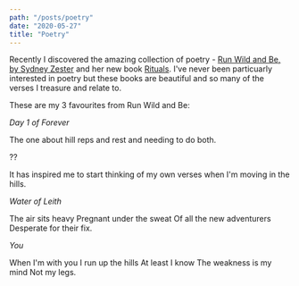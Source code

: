 ```yaml
---
path: "/posts/poetry"
date: "2020-05-27"
title: "Poetry"
---
```


Recently I discovered the amazing collection of poetry - [Run Wild and Be, by Sydney Zester](https://smile.amazon.co.uk/Run-Wild-Be-collection-endurance/dp/1798405709/ref=smi_www_rco2_go_smi_g1285150262) and her new book [Rituals](https://smile.amazon.co.uk/Rituals-research-inspired-maddening-advocate/dp/B0874JFFBT/ref=sr_1_1?dchild=1&keywords=rituals+sydney+zester&qid=1590563801&s=books&sr=1-1). I've never been particuarly interested in poetry but these books are beautiful and so many of the verses I treasure and relate to.

These are my 3 favourites from Run Wild and Be:

_Day 1 of Forever_

<!-- end -->

The one about hill reps and rest and needing to do both.

??

It has inspired me to start thinking of my own verses when I'm moving in the hills.

_Water of Leith_

The air sits heavy
Pregnant under the sweat
Of all the new adventurers
Desperate for their fix.

_You_

When I'm with you
I run up the hills
At least I know
The weakness is my mind
Not my legs.


